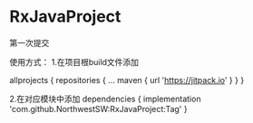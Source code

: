 # RxJavaProject
第一次提交




使用方式：
1.在项目根build文件添加

 allprojects {
		repositories {
			...
			maven { url 'https://jitpack.io' }
		}
	}
  
  2.在对应模块中添加
  dependencies {
	        implementation 'com.github.NorthwestSW:RxJavaProject:Tag'
	}
  
  
  
  
  
  
